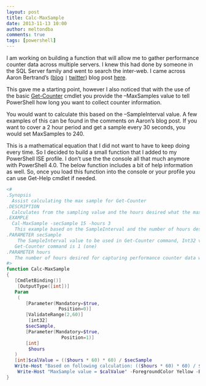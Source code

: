 ```yaml
---
layout: post
title: Calc-MaxSample
date: 2013-11-13 10:00
author: meltondba
comments: true
tags: [powershell]
---
```


I am working on building a function that will allow me to gather performance counter data across multiple servers. I knew this had done by someone in the SQL Server family and went to search the inter-web. I came across Aaron Bertrand’s (<a href="http://sqlblog.com/blogs/aaron_bertrand/default.aspx" target="_blank">blog</a> `|` <a href="http://twitter.com/AaronBertrand" target="_blank">twitter</a>) blog post <a href="http://sqlblog.com/blogs/aaron_bertrand/archive/2011/01/31/how-i-use-powershell-to-collect-performance-counter-data.aspx" target="_blank">here</a>.

This gave me a starting point, however I also noticed that with the use of the basic <a href="http://technet.microsoft.com/en-us/library/dd367892.aspx" target="_blank">Get-Counter</a> cmdlet you provide the –MaxSamples value to tell PowerShell how long you want to collect counter information.

You would want to calculate this based on the –SampleInterval value. A few examples of this can be found in the comments on Aaron’s blog post. If you want to cover a 2 hour period and get a sample every 30 seconds, you would set MaxSamples to 240.

This is a mathematical equation that I did not want to have to keep doing every time. So I decided to build a small function that I added to my PowerShell ISE profile. I don’t use the the console all that much anymore with PowerShell 4.0. The below function includes a bit of help information as well. So, once you load this function into the console or your profile you can use Get-Help cmdlet if needed.

```powershell
<#
.Synopsis
  Assist calculating the max sample for Get-Counter
.DESCRIPTION
  Calculates from the sampling value and the hours desired what the max sample value should be for the Get-Counter cmdlet
.EXAMPLE
  Cal-MaxSample -secSample 15 -hours 3
   This example based on the SampleInterval and the number of hours desired output what the MaxSample value should be
.PARAMETER secSample
    The SampleInterval value to be used in Get-Counter command, Int32 value between 2 - 60. The default value for
   Get-Counter command is 1 (one)
.PARAMETER hours
   The number of hours desired for capturing performance counter data with Get-Counter command
#>
function Calc-MaxSample
{
   [CmdletBinding()]
    [OutputType([int])]
   Param
    (
       [Parameter(Mandatory=$true,
                   Position=0)]
       [ValidateRange(2,60)]
        [int32]
       $secSample,
       [Parameter(Mandatory=$true,
                    Position=1)]
       [int]
        $hours
   )
   [int]$calValue = (($hours * 60) * 60) / $secSample
   Write-Host "Based on following calculation: (($hours * 60) * 60) / $secSample)" -ForegroundColor Yellow -BackgroundColor Red
    Write-Host "MaxSample value = $calValue" -ForegroundColor Yellow -BackgroundColor DarkGray
}
```
